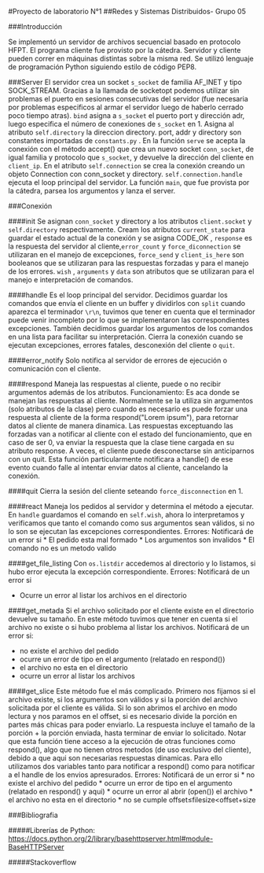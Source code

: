 #Proyecto de laboratorio N°1
##Redes y Sistemas Distribuidos- Grupo 05

###Introducción

Se implementó un servidor de archivos secuencial basado en protocolo HFPT. El programa cliente fue provisto por la cátedra. Servidor y cliente pueden correr en máquinas distintas sobre la misma red. Se utilizó lenguaje de programación Python siguiendo estilo de código PEP8.

###Server
El servidor crea un socket `s_socket` de familia AF_INET y tipo SOCK_STREAM. Gracias a la llamada de socketopt podemos utilizar sin problemas el puerto en sesiones consecutivas del servidor (fue necesaria por problemas especificos al armar el servidor luego de haberlo cerrado poco tiempo atras). `bind` asigna a `s_socket` el puerto port y dirección adr, luego especifica el número de conexiones de `s_socket` en 1. Asigna al atributo `self.directory` la direccion directory. port, addr y directory son constantes importadas de `constants.py` .
En la función `serve` se acepta la conexión con el  método accept() que crea un nuevo socket `conn_socket`, de igual familia y protocolo que `s_socket`, y devuelve la dirección del cliente en `client_ip`. En el atributo `self.connection` se crea la conexión creando un objeto Connection con conn_socket y directory. `self.connection.handle` ejecuta el loop principal del servidor.
La función `main`, que fue provista por la cátedra, parsea los argumentos y lanza el server.

###Conexión

####init
Se asignan `conn_socket` y directory a los atributos `client.socket` y `self.directory` respectivamente. Cream los atributos `current_state` para guardar el estado actual de la conexión y se asigna CODE_OK , `response` es la respuesta del servidor al cliente,`error_count` y `force_diconnection` se utilizaran en el manejo de excepciones, `force_send` y `client_is_here` son booleanos que se utilizaran para las respuestas forzadas y para el manejo de los errores. `wish` , `arguments` y `data` son  atributos que se utilizaran para el manejo e interpretación de comandos.

####handle
Es el loop principal del servidor. Decidimos guardar los comandos que envía el cliente en un buffer y dividirlos con `split` cuando aparezca el terminador `\r\n`, tuvimos que tener en cuenta que el terminador puede venir incompleto por lo que se implementaron las correspondientes excepciones. También decidimos guardar los argumentos de los comandos en una lista para facilitar su interpretación. Cierra la conexión cuando se ejecutan excepciones, errores fatales, desconexión del cliente o `quit`.

####error_notify
Solo notifica al servidor de errores de ejecución o comunicación con el cliente.

####respond
Maneja las respuestas al cliente, puede o no recibir argumentos además de los atributos.
Funcionamiento: Es aca donde se manejan las respuestas al cliente. Normalmente se la utiliza sin argumentos (solo atributos de la clase)    pero cuando es necesario es puede forzar una respuesta al cliente de la forma respond("Lorem ipsum"), para retornar datos al cliente de manera dinamica. Las respuestas exceptuando las forzadas van a notificar al cliente con el estado del funcionamiento, que en caso de ser 0, va enviar la respuesta que la clase tiene cargada en su atributo response.
    A veces, el cliente puede desconectarse sin anticiparnos con un quit. Esta función particularmente notificara a handle() de ese evento cuando
falle al intentar enviar datos al cliente, cancelando la conexión.

####quit
Cierra la sesión del cliente seteando `force_disconnection` en 1.

####react
Maneja los pedidos al servidor y determina el método a ejecutar. En `handle` guardamos el comando en `self.wish`, ahora lo interpretamos y verificamos que tanto el comando como sus argumentos sean válidos, si no lo son se ejecutan las excepciones correspondientes.
Errores: Notificará de un error si
    * El pedido esta mal formado
    * Los argumentos son invalidos
    * El comando no es un metodo valido

####get_file_listing
Con `os.listdir` accedemos al directorio y lo listamos, si hubo error ejecuta la excepción correspondiente.
Errores: Notificará de un error si
* Ocurre un error al listar los archivos en el directorio

####get_metada
Si el archivo solicitado por el cliente existe en el directorio devuelve su tamaño. En este método tuvimos que tener en cuenta si el archivo no existe o si hubo problema al listar los archivos.
Notificará de un error si: 
* no existe el archivo del pedido
* ocurre un error de tipo en el argumento (relatado en respond())
* el archivo no esta en el directorio
* ocurre un error al listar los archivos

####get_slice
Este método fue el más complicado. Primero nos fijamos si el archivo existe, si los argumentos son válidos y si la porción del archivo solicitada por el cliente es válida. Si lo son abrimos el archivo en modo lectura y nos paramos en el offset, si es necesario divide la porción en partes más chicas para poder enviarlo. La respuesta incluye el tamaño de la porción + la porción enviada, hasta terminar de enviar lo solicitado. Notar que esta función tiene acceso a la ejecución de otras funciones como respond(), algo que no tienen otros metodos (de uso exclusivo del cliente), debido a que aqui son necesarias respuestas dinamicas. Para ello utilizamos dos variables tanto para notificar a respond() como para notificar a el handle de los envios apresurados.
Errores: Notificará de un error si
    * no existe el archivo del pedido
    * ocurre un error de tipo en el argumento (relatado en respond() y aqui)
    * ocurre un error al abrir (open()) el archivo
    * el archivo no esta en el directorio
    * no se cumple offset≤filesize<offset+size


###Bibliografia

#####Librerías de Python:
https://docs.python.org/2/library/basehttpserver.html#module-BaseHTTPServer

#####Stackoverflow
